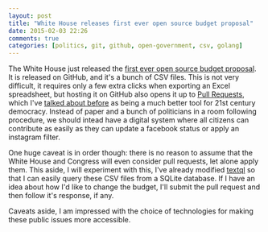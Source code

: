 ```yaml
---
layout: post
title: "White House releases first ever open source budget proposal"
date: 2015-02-03 22:26
comments: true
categories: [politics, git, github, open-government, csv, golang]
---
```


The White House just released the [first ever open source budget proposal](https://github.com/WhiteHouse/2016-budget-data). It is released on GitHub, and it's a bunch of CSV files. This is not very difficult, it requires only a few extra clicks when exporting an Excel spreadsheet, but hosting it on GitHub also opens it up to [Pull Requests](https://help.github.com/articles/using-pull-requests/), which I've [talked about before](/blog/2013/09/14/viewing-nsa-accountability-act-amendments-as-a-diff/) as being a much better tool for 21st century democracy. Instead of paper and a bunch of politicians in a room following procedure, we should intead have a digital system where all citizens can contribute as easily as they can update a facebook status or apply an instagram filter.

One huge caveat is in order though: there is no reason to assume that the White House and Congress will even consider pull requests, let alone apply them. This aside, I will experiment with this, I've already modified [textql](https://github.com/dinedal/textql/pull/39) so that I can easily query these CSV files from a SQLite database. If I have an idea about how I'd like to change the budget, I'll submit the pull request and then follow it's response, if any.

Caveats aside, I am impressed with the choice of technologies for making these public issues more accessible.
